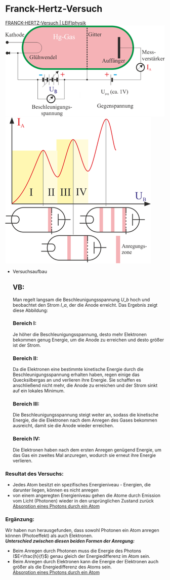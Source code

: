  # Franck-Hertz-Versuch   
[FRANCK-HERTZ-Versuch \| LEIFIphysik](https://www.leifiphysik.de/atomphysik/atomarer-energieaustausch/versuche/franck-hertz-versuch)    
![0Franck\_Hertz\_Versuch\_Skizze.gif](files/0franck_hertz_versuch_skizze.gif)    
![0Franck\_Hertz\_Versuch\_Zonen.gif](files/0franck_hertz_versuch_zonen.gif)    
- Versuchsaufbau   
     ## VB:   
    Man regelt langsam die Beschleunigungsspannung $U\_b$ hoch und beobachtet den Strom $I\_a$, der die Anode erreicht. Das Ergebnis zeigt diese Abbildung:   
     ### Bereich I:   
    Je höher die Beschleunigungsspannung, desto mehr Elektronen bekommen genug Energie, um die Anode zu erreichen und desto größer ist der Strom.   
     ### Bereich II:   
    Da die Elektronen eine bestimmte kinetische Energie durch die Beschleunigungsspannung erhalten haben, regen einige das Quecksilbergas an und verlieren ihre Energie. Sie schaffen es anschließend nicht mehr, die Anode zu erreichen und der Strom sinkt auf ein lokales Minimum.   
     ### Bereich III:   
    Die Beschleunigungsspannung steigt weiter an, sodass die kinetische Energie, die die Elektronen nach dem Anregen des Gases bekommen ausreicht, damit sie die Anode wieder erreichen.   
     ### Bereich IV:   
    Die Elektronen haben nach dem ersten Anregen genügend Energie, um das Gas ein zweites Mal anzuregen, wodurch sie erneut ihre Energie verlieren.   
   
 ### Resultat des Versuchs:   
- Jedes Atom besitzt ein spezifisches Energieniveau - Energien, die darunter liegen, können es nicht anregen   
- von einem angeregten Energieniveau gehen die Atome durch Emission vom Licht (Photonen) wieder in den ursprünglichen Zustand zurück   
[Absorption eines Photons durch ein Atom](absorption-eines-photons-durch-ein-atom.md)    
   
 ### Ergänzung:   
Wir haben nun herausgefunden, dass sowohl Photonen ein Atom anregen können (Photoeffekt) als auch Elektronen.   
***Unterschied zwischen diesen beiden Formen der Anregung:***   
- Beim Anregen durch Photonen muss die Energie des Photons ($E=\frac{h}{f}$) genau gleich der Energiedifferenz im Atom sein.   
- Beim Anregen durch Elektronen kann die Energie der Elektronen auch größer als die Energiedifferenz des Atoms sein.   
[Absorption eines Photons durch ein Atom](potentialtopf.md)    
